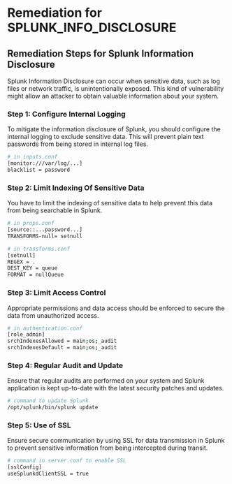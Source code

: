 # Remediation for SPLUNK_INFO_DISCLOSURE

## Remediation Steps for Splunk Information Disclosure

Splunk Information Disclosure can occur when sensitive data, such as log files or network traffic, is unintentionally exposed. This kind of vulnerability might allow an attacker to obtain valuable information about your system.

### Step 1: Configure Internal Logging

To mitigate the information disclosure of Splunk, you should configure the internal logging to exclude sensitive data. This will prevent plain text passwords from being stored in internal log files.

```bash
# in inputs.conf
[monitor:///var/log/...]
blacklist = password
```

### Step 2: Limit Indexing Of Sensitive Data

You have to limit the indexing of sensitive data to help prevent this data from being searchable in Splunk.

```bash
# in props.conf
[source::...password...]
TRANSFORMS-null= setnull

# in transforms.conf
[setnull]
REGEX = .
DEST_KEY = queue
FORMAT = nullQueue
```

### Step 3: Limit Access Control
Appropriate permissions and data access should be enforced to secure the data from unauthorized access.

```bash
# in authentication.conf
[role_admin]
srchIndexesAllowed = main;os;_audit
srchIndexesDefault = main;os;_audit
```

### Step 4: Regular Audit and Update

Ensure that regular audits are performed on your system and Splunk application is kept up-to-date with the latest security patches and updates.

```bash
# command to update Splunk
/opt/splunk/bin/splunk update
```
### Step 5: Use of SSL

Ensure secure communication by using SSL for data transmission in Splunk to prevent sensitive information from being intercepted during transit.

```bash
# command in server.conf to enable SSL
[sslConfig]
useSplunkdClientSSL = true
```